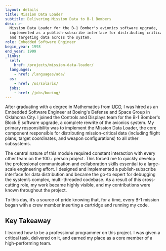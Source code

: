 ```yaml
---
layout: details
title: Mission Data Loader
subtitle: Delivering Mission Data to B-1 Bombers
desc: >-
  Mission Data Loader for the B-1 Bomber's avionics software upgrade,
  implemented as a publish-subscribe interface for distributing critical flight
  and targeting data across the system.
role: Embedded Software Engineer
begin_year: 1998
end_year: 1999
_links:
  self:
    href: /projects/mission-data-loader/
  languages:
    - href: /languages/ada/
  os:
    - href: /os/solaris/
  jobs:
    - href: /jobs/boeing/
---
```


After graduating with a degree in Mathematics from [UCO](/schools/uco/), I was hired as an Embedded Software Engineer at Boeing's Defense and Space Group in Oklahoma City. I joined the Controls and Displays team for the B-1 Bomber's Block E software upgrade, a complete rewrite of the avionics system. My primary responsibility was to implement the Mission Data Loader, the core component responsible for distributing mission-critical data (including flight plans, target coordinates, and weapon configurations) to all other subsystems.

The central nature of this module required constant interaction with every other team on the 100+ person project. This forced me to quickly develop the professional communication and collaboration skills essential to a large-scale engineering effort. I designed and implemented a publish-subscribe interface for data distribution and became the go-to expert for debugging the system’s complex, multi-threaded codebase. As a result of this cross-cutting role, my work became highly visible, and my contributions were known throughout the project.

To this day, it’s a source of pride knowing that, for a time, every B-1 mission began with a crew member inserting a cartridge and running my code.

## Key Takeaway

I learned how to be a professional programmer on this project. I was given a critical task, delivered on it, and earned my place as a core member of a high-performing team.

